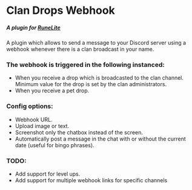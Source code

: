 # Clan Drops Webhook
##### A plugin for [RuneLite](https://runelite.net/)
A plugin which allows to send a message to your Discord server using a webhook whenever there is a clan broadcast in your name. 

### The webhook is triggered in the following instanced:
* When you receive a drop which is broadcasted to the clan channel. Minimum value for the drop is set by the clan administrators.
* When you receive a pet drop.

### Config options:
* Webhook URL.
* Upload image or text.
* Screenshot only the chatbox instead of the screen.
* Automatically post a message in the chat with or without the current date (useful for bingo phrases).

### TODO:
* Add support for level ups.
* Add support for multiple webhook links for specific channels